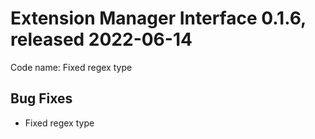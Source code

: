 # Extension Manager Interface 0.1.6, released 2022-06-14

Code name: Fixed regex type

## Bug Fixes

* Fixed regex type
